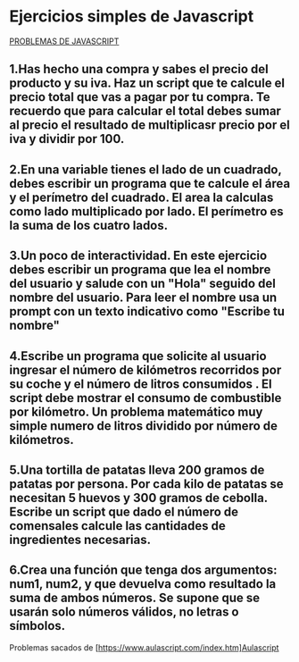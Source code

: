 # Ejercicios simples de Javascript

[PROBLEMAS DE JAVASCRIPT](/D:/proyectos/simple_exercises_js/readme.md)

## 1.Has hecho una compra y sabes el precio del producto y su iva. Haz un script que te calcule el precio total que vas a pagar por tu compra. Te recuerdo que para calcular el total debes sumar al precio el resultado de multiplicasr precio por el iva y dividir por 100.


## 2.En una variable tienes el lado de un cuadrado, debes escribir un programa que te calcule el área y el perímetro del cuadrado. El area la calculas como lado multiplicado por lado. El perímetro es la suma de los cuatro lados.

## 3.Un poco de interactividad. En este ejercicio debes escribir un programa que lea el nombre del usuario y salude con un "Hola" seguido del nombre del usuario. Para leer el nombre usa un prompt con un texto indicativo como "Escribe tu nombre"

## 4.Escribe un programa que solicite al usuario ingresar el número de kilómetros recorridos por su coche y   el número de litros consumidos . El script debe mostrar el consumo de combustible por kilómetro. Un problema matemático muy simple numero de litros dividido por número de kilómetros.


## 5.Una tortilla de patatas lleva 200 gramos de patatas por persona. Por cada kilo de patatas se necesitan 5 huevos y 300 gramos de cebolla. Escribe un script que dado el número de comensales calcule las cantidades de ingredientes necesarias.

## 6.Crea una función que tenga dos argumentos: num1, num2, y que devuelva como resultado la suma de ambos números. Se supone que se usarán solo números válidos, no letras o símbolos. 

Problemas sacados de [https://www.aulascript.com/index.htm]Aulascript